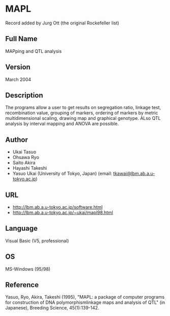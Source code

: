 # MAPL
Record added by Jurg Ott (the original Rockefeller list)

## Full Name
MAPping and QTL analysis

## Version
March 2004

## Description
The programs allow a user to get results on segregation ratio, linkage test, recombination value, grouping of markers, ordering of markers by metric multidimensional scaling, drawing map and graphical genotype. ALso QTL analysis by interval mapping and ANOVA are possible.

## Author
* Ukai Tasuo
* Ohsawa Ryo
* Saito Akira
* Hayashi Takeshi
* Yasuo Ukai (University of Tokyo, Japan) (email: tkawai@lbm.ab.a.u-tokyo.ac.jp)

## URL
* http://lbm.ab.a.u-tokyo.ac.jp/software.html
* http://lbm.ab.a.u-tokyo.ac.jp/~ukai/mapl98.html

## Language
Visual Basic (V5, professional)

## OS
MS-Windows (95/98)

## Reference
Yasuo, Ryo, Akira, Takeshi (1995), "MAPL: a package of computer programs for construction of DNA polymorphismlinkage maps and analysis of QTL" (in Japanese), Breeding Science, 45(1):139-142.